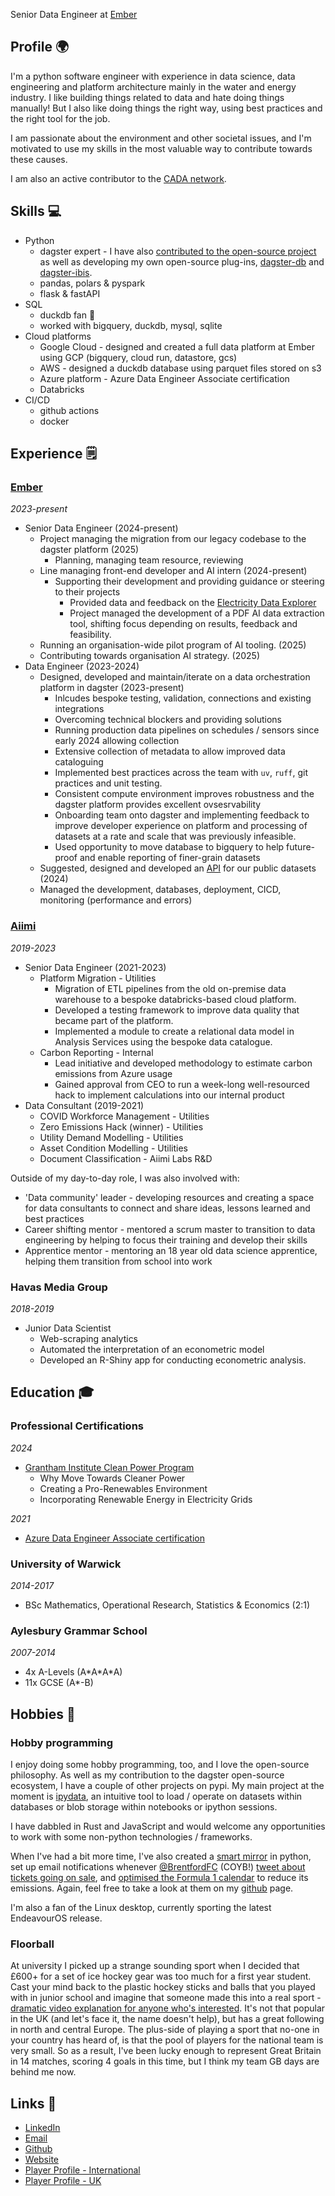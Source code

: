 Senior Data Engineer at [Ember](https://www.ember-energy.org)

## Profile 🌍

I'm a python software engineer with experience in data science, data engineering and platform architecture
mainly in the water and energy industry.
I like building things related to data and hate doing things manually!
But I also like doing things the right way, using best practices and the right tool for the job.

I am passionate about the environment and other societal issues, and I'm motivated to use my skills in the most 
valuable way to contribute towards these causes.

I am also an active contributor to the [CADA network](https://autonomy.work/cada/).

## Skills 💻
- Python
  - dagster expert - I have also [contributed to the open-source project](https://github.com/dagster-io/dagster/pulls?q=is%3Apr+author%3Aj-blackwell)
as well as developing my own open-source plug-ins, [dagster-db](https://github.com/j-blackwell/dagster-db)
and [dagster-ibis](https://github.com/ember-energy/dagster-ibis).
  - pandas, polars & pyspark
  - flask & fastAPI
- SQL
  - duckdb fan 🦆
  - worked with bigquery, duckdb, mysql, sqlite
- Cloud platforms
  - Google Cloud - designed and created a full data platform at Ember using GCP (bigquery, cloud run, datastore, gcs)
  - AWS - designed a duckdb database using parquet files stored on s3
  - Azure platform - Azure Data Engineer Associate certification
  - Databricks
- CI/CD
  - github actions
  - docker

## Experience 🗒

### [Ember](https://ember-energy.org)

*2023-present*

- Senior Data Engineer (2024-present)
  - Project managing the migration from our legacy codebase to the dagster platform (2025)
    - Planning, managing team resource, reviewing
  - Line managing front-end developer and AI intern (2024-present)
    - Supporting their development and providing guidance or steering to their projects
      - Provided data and feedback on the [Electricity Data Explorer](https://ember-energy.org/data/electricity-data-explorer/)
      - Project managed the development of a PDF AI data extraction tool, shifting focus depending on results, feedback
and feasibility.
  - Running an organisation-wide pilot program of AI tooling. (2025)
  - Contributing towards organisation AI strategy. (2025)
- Data Engineer (2023-2024)
  - Designed, developed and maintain/iterate on a data orchestration platform in dagster (2023-present)
    -  Inlcudes bespoke testing, validation, connections and existing integrations
    -  Overcoming technical blockers and providing solutions
    -  Running production data pipelines on schedules / sensors since early 2024 allowing collection
    -  Extensive collection of metadata to allow improved data cataloguing
    -  Implemented best practices across the team with `uv`, `ruff`, git practices and unit testing.
    -  Consistent compute environment improves robustness and the dagster platform provides excellent ovsesrvability
    -  Onboarding team onto dagster and implementing feedback to improve developer experience on platform
and processing of datasets at a rate and scale that was previously infeasible.
    -  Used opportunity to move database to bigquery to help future-proof and enable reporting of finer-grain datasets
  -  Suggested, designed and developed an [API](https://ember-energy.org/data/api) for our public datasets (2024)
    - Managed the development, databases, deployment, CICD, monitoring (performance and errors)


### [Aiimi](https://aiimi.com)
*2019-2023*

- Senior Data Engineer (2021-2023)
  - Platform Migration - Utilities
    - Migration of ETL pipelines from the old on-premise data warehouse to a bespoke databricks-based cloud platform.
    - Developed a testing framework to improve data quality that became part of the platform.
    - Implemented a module to create a relational data model in Analysis Services using the bespoke data catalogue.
  - Carbon Reporting - Internal
    - Lead initiative and developed methodology to estimate carbon emissions from Azure usage
    - Gained approval from CEO to run a week-long well-resourced hack to implement calculations into our internal product
- Data Consultant (2019-2021)
  - COVID Workforce Management - Utilities
  - Zero Emissions Hack (winner) - Utilities
  - Utility Demand Modelling - Utilities
  - Asset Condition Modelling - Utilities
  - Document Classification  - Aiimi Labs R&D

Outside of my day-to-day role, I was also involved with:

- 'Data community' leader - developing resources and creating a space for data consultants to connect and share ideas,
lessons learned and best practices
- Career shifting mentor - mentored a scrum master to transition to data engineering by helping to focus their training
and develop their skills
- Apprentice mentor - mentoring an 18 year old data science apprentice, helping them transition from school into work


### Havas Media Group

*2018-2019*

- Junior Data Scientist
  - Web-scraping analytics
  - Automated the interpretation of an econometric model
  - Developed an R-Shiny app for conducting econometric analysis.

## Education 🎓

### Professional Certifications

*2024*
- [Grantham Institute Clean Power Program](https://www.imperial.ac.uk/grantham/education/online-learning-clean-power-programme/)
  - Why Move Towards Cleaner Power
  - Creating a Pro-Renewables Environment
  - Incorporating Renewable Energy in Electricity Grids

*2021*
- [Azure Data Engineer Associate certification](https://learn.microsoft.com/en-us/credentials/certifications/azure-data-engineer/)

### University of Warwick 

*2014-2017*
- BSc Mathematics, Operational Research, Statistics & Economics (2:1)

### Aylesbury Grammar School

*2007-2014*
- 4x A-Levels (A\*A\*A\*A)
- 11x GCSE (A*-B)

## Hobbies 🥅

### Hobby programming

I enjoy doing some hobby programming, too, and I love the open-source philosophy. 
As well as my contribution to the dagster open-source ecosystem, I have a couple of other projects on pypi.
My main project at the moment is [ipydata](), an intuitive tool to load / operate on datasets within databases or blob
storage within notebooks or ipython sessions.

I have dabbled in Rust and JavaScript and would welcome any opportunities to work with some non-python technologies / frameworks. 

When I've had a bit more time, I've also created a [smart mirror](https://github.com/jrstats/pymirror) in python, set up email notifications whenever [@BrentfordFC](https://twitter.com/BrentfordFC/) (COYB!) [tweet about tickets going on sale](https://github.com/jrstats/twitterNotifications), and [optimised the Formula 1 calendar](https://github.com/jrstats/f1calendar/blob/master/solution.ipynb) to reduce its emissions. 
Again, feel free to take a look at them on my [github](https://github.com/jrstats) page.

I'm also a fan of the Linux desktop, currently sporting the latest EndeavourOS release. 

### Floorball

At university I picked up a strange sounding sport when I decided that £600+ for a set of ice hockey gear was too much for a first year student.
Cast your mind back to the plastic hockey sticks and balls that you played with in junior school and imagine that someone made this into a real sport - [dramatic video explanation for anyone who's interested](https://www.youtube.com/watch?v=erB_FWi9-T8).
It's not that popular in the UK (and let's face it, the name doesn't help), but has a great following in north and central Europe.
The plus-side of playing a sport that no-one in your country has heard of, is that the pool of players for the national team is very small.
So as a result, I've been lucky enough to represent Great Britain in 14 matches, scoring 4 goals in this time, but I think my team GB days are behind me now.


## Links 🔗
- [LinkedIn](https://www.linkedin.com/in/james-blackwell-data/)
- [Email](mailto:james@blackwellmail.co.uk)
- [Github](https://github.com/j-blackwell)
- [Website](http://james.blackwellmail.co.uk)
- [Player Profile - International](https://floorball.sport/player/1539596530/)
- [Player Profile - UK](https://englishfloorball.leaguerepublic.com/player/781206860.html)
